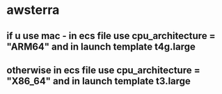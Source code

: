 # awsterra

## if u use mac - in ecs file use cpu_architecture        = "ARM64" and in launch template t4g.large
## otherwise  in ecs file use cpu_architecture        = "X86_64" and in launch template t3.large